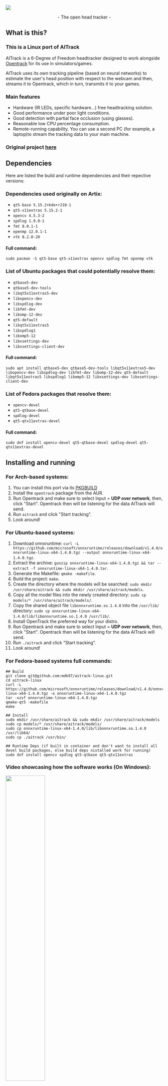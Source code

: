 ![](Images/Logo.png)

<p align="center"> - The open head tracker - </p>

## What is this?

### This is a Linux port of AITrack

AITrack is a 6-Degree of Freedom headtracker designed to work alongside [Opentrack](https://github.com/opentrack/opentrack) for its use in simulators/games.

AITrack uses its own tracking pipeline (based on neural networks) to estimate the user's head position with respect to the webcam and then, streams it to Opentrack, which in turn, transmits it to your games.

### Main features

- Hardware (IR LEDs, specific hardware...) free headtracking solution.
- Good performance under poor light conditions.
- Good detection with partial face occlusion (using glasses).
- Reasonable low CPU percentage consumption.
- Remote-running capability. You can use a second PC (for example, a laptop)to stream the tracking data to your main machine.

### Original project [here](https://github.com/AIRLegend/aitrack)

## Dependencies

Here are listed the build and runtime dependencies and their repective versions:

### Dependencies used originally on Artix:

- `qt5-base 5.15.2+kde+r210-1`
- `qt5-x11extras 5.15.2-1`
- `opencv 4.5.3-2`
- `spdlog 1.9.0-1`
- `fmt 8.0.1-1`
- `openmp 12.0.1-1`
- `vtk 8.2.0-20`

#### Full command:

`sudo pacman -S qt5-base qt5-x11extras opencv spdlog fmt openmp vtk`

### List of Ubuntu packages that could potentially resolve them:

- `qtbase5-dev`
- `qtbase5-dev-tools`
- `libqt5x11extras5-dev`
- `libopencv-dev`
- `libspdlog-dev`
- `libfmt-dev`
- `libomp-12-dev`
- `qt5-default`
- `libqt5x11extras5`
- `libspdlog1`
- `libomp5-12`
- `libxsettings-dev`
- `libxsettings-client-dev`

#### Full command:

`sudo apt install qtbase5-dev qtbase5-dev-tools libqt5x11extras5-dev libopencv-dev libspdlog-dev libfmt-dev libomp-12-dev qt5-default libqt5x11extras5 libspdlog1 libomp5-12 libxsettings-dev libxsettings-client-dev`

### List of Fedora packages that resolve them:

- `opencv-devel`
- `qt5-qtbase-devel`
- `spdlog-devel`
- `qt5-qtx11extras-devel`

#### Full command:

`sudo dnf install opencv-devel qt5-qtbase-devel spdlog-devel qt5-qtx11extras-devel`

## Installing and running

### For Arch-based systems:

1. You can install this port via its [PKGBUILD](https://github.com/mdk97/aitrack-linux-pkgbuild)
2. Install the `opentrack` package from the AUR.
3. Run Opentrack and make sure to select Input = **UDP over network**, then, click "Start". Opentrack then will be listening for the data AITrack will send.
4. Run `aitrack` and click "Start tracking".
5. Look around!

### For Ubuntu-based systems:

1. Download onnxruntime: `curl -L https://github.com/microsoft/onnxruntime/releases/download/v1.4.0/onnxruntime-linux-x64-1.4.0.tgz --output onnxruntime-linux-x64-1.4.0.tgz`.
2. Extract the archive: `gunzip onnxruntime-linux-x64-1.4.0.tgz && tar --extract -f onnxruntime-linux-x64-1.4.0.tar`.
3. Generate the Makefile: `qmake -makefile`.
4. Build the project: `make`.
5. Create the directory where the models will be searched: `sudo mkdir /usr/share/aitrack && sudo mkdir /usr/share/aitrack/models`.
6. Copy all the model files into the newly created directory: `sudo cp models/* /usr/share/aitrack/models/`.
7. Copy the shared object file `libonnxruntime.so.1.4.0` into the `/usr/lib/` directory: `sudo cp onnxruntime-linux-x64-1.4.0/lib/libonnxruntime.so.1.4.0 /usr/lib/`.
8. Install OpenTrack the preferred way for your distro.
9. Run Opentrack and make sure to select Input = **UDP over network**, then, click "Start". Opentrack then will be listening for the data AITrack will send.
10. Run `./aitrack` and click "Start tracking".
11. Look around!

### For Fedora-based systems full commands:
```
## Build
git clone git@github.com:mdk97/aitrack-linux.git
cd aitrack-linux
curl -L https://github.com/microsoft/onnxruntime/releases/download/v1.4.0/onnxruntime-linux-x64-1.4.0.tgz -o onnxruntime-linux-x64-1.4.0.tgz
tar -xzvf onnxruntime-linux-x64-1.4.0.tgz
qmake-qt5 -makefile
make

## Install
sudo mkdir /usr/share/aitrack && sudo mkdir /usr/share/aitrack/models
sudo cp models/* /usr/share/aitrack/models/
sudo cp onnxruntime-linux-x64-1.4.0/lib/libonnxruntime.so.1.4.0 /usr/lib64/
sudo cp ./aitrack /usr/bin/

## Runtime Deps (if built in container and don't want to install all devel build packages, else build deps nistalled work for running)
sudo dnf install opencv spdlog qt5-qtbase qt5-qtx11extras
```

### Video showcasing how the software works (On Windows):

[<img src="http://i3.ytimg.com/vi/1B2dlzTlpus/hqdefault.jpg" width="50%">](https://www.youtube.com/watch?v=1B2dlzTlpus&feature=youtu.be)

### But... I don't have a webcam :(

No problem. This program supports [Droid Cam](https://www.dev47apps.com/), so you're able to use your smartphone as a camera.

### My webcam is too old

Don't worry. AITrack supports low resolutions pretty well. Anything achieving at least 30fps and 480p will do the job fine.

---

**IMPORTANT:**
In case you want to know more, please, head to the [project's wiki](https://github.com/AIRLegend/aitrack/wiki) to find guides about usage. If you can't find there what you're looking for, feel free to post your question on the [issues page](https://github.com/AIRLegend/aitracker/issues).

## Showoff videos

Check out this [wiki page](https://github.com/AIRLegend/aitrack/wiki/Videos) to see how it behaves.

## Bugs and Contributing

If you encounter any bug/problem or you have some idea, post it on the [issues page](https://github.com/AIRLegend/aitracker/issues) to find help or further discussion. If you decide to fix something or implement a request, feel free to fork this repo, develop your new feature in a separate branch and then, make a PR to review it, here is the [guide to developers](Doc/DEVELOP.md) (also available in the wiki).

Besides, there is a Discord server you can join to be aware of the news of the project, report problems or request features!

<a href="https://discord.gg/3XHY4xSDGv"><img src="https://image.flaticon.com/icons/svg/2111/2111370.svg" width="30px"/></a> Join the server!

Thank you!

## Acknowledgements

- [inspirit](https://github.com/inspirit), for the PS3 C++ camera library which I used during development.
- [emilianavt](https://github.com/emilianavt/), for porting the original Pytorch pretrained landmark model to ONNX format.
